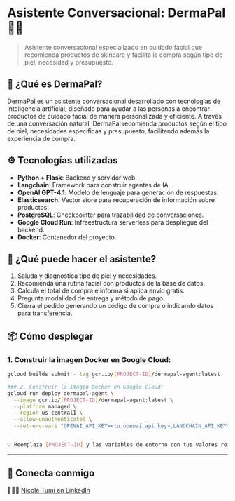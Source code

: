 # Asistente Conversacional: DermaPal 🧴✨

> Asistente conversacional especializado en cuidado facial que recomienda productos de skincare y facilita la compra según tipo de piel, necesidad y presupuesto.

## 🧠 ¿Qué es DermaPal?

DermaPal es un asistente conversacional desarrollado con tecnologías de inteligencia artificial, diseñado para ayudar a las personas a encontrar productos de cuidado facial de manera personalizada y eficiente. A través de una conversación natural, DermaPal recomienda productos según el tipo de piel, necesidades específicas y presupuesto, facilitando además la experiencia de compra.

## ⚙️ Tecnologías utilizadas

-   **Python + Flask**: Backend y servidor web.
-   **Langchain**: Framework para construir agentes de IA.
-   **OpenAI GPT-4.1**: Modelo de lenguaje para generación de respuestas.
-   **Elasticsearch**: Vector store para recuperación de información sobre productos.
-   **PostgreSQL**: Checkpointer para trazabilidad de conversaciones.
-   **Google Cloud Run**: Infraestructura serverless para despliegue del backend.
-   **Docker**: Contenedor del proyecto.

## 🚀 ¿Qué puede hacer el asistente?

1. Saluda y diagnostica tipo de piel y necesidades.
2. Recomienda una rutina facial con productos de la base de datos.
3. Calcula el total de compra e informa si aplica envío gratis.
4. Pregunta modalidad de entrega y método de pago.
5. Cierra el pedido generando un código de compra o indicando datos para transferencia.

## 📦 Cómo desplegar

### 1. Construir la imagen Docker en Google Cloud:

```bash
gcloud builds submit --tag gcr.io/[PROJECT-ID]/dermapal-agent:latest

### 2. Construir la imagen Docker en Google Cloud:
gcloud run deploy dermapal-agent \
  --image gcr.io/[PROJECT-ID]/dermapal-agent:latest \
  --platform managed \
  --region us-central1 \
  --allow-unauthenticated \
  --set-env-vars "OPENAI_API_KEY=<tu_openai_api_key>,LANGCHAIN_API_KEY=<tu_langchain_api_key>,LANGSMITH_ENDPOINT=https://api.smith.langchain.com,LANGCHAIN_PROJECT=gcpaiagent,DB_URI=<tu_db_uri>,es_user=<tu_usuario_es>,es_password=<tu_contraseña_es>"


💡 Reemplaza [PROJECT-ID] y las variables de entorno con tus valores reales.
```

---

## 🤝 Conecta conmigo

👩🏻‍💻 [Nicole Tumi en LinkedIn](https://www.linkedin.com/in/nicole-tumi/)
